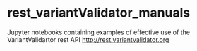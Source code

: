 # rest_variantValidator_manuals
Jupyter notebooks containing examples of effective use of the VariantValidartor rest API http://rest.variantvalidator.org
